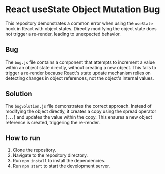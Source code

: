 # React useState Object Mutation Bug

This repository demonstrates a common error when using the `useState` hook in React with object states. Directly modifying the object state does not trigger a re-render, leading to unexpected behavior.

## Bug
The `bug.js` file contains a component that attempts to increment a value within an object state directly, without creating a new object. This fails to trigger a re-render because React's state update mechanism relies on detecting changes in object references, not the object's internal values.

## Solution
The `bugSolution.js` file demonstrates the correct approach.  Instead of modifying the object directly, it creates a copy using the spread operator (`...`) and updates the value within the copy.  This ensures a new object reference is created, triggering the re-render.

## How to run
1. Clone the repository.
2. Navigate to the repository directory.
3. Run `npm install` to install the dependencies.
4. Run `npm start` to start the development server.